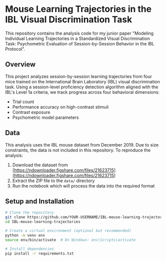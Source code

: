 # Mouse Learning Trajectories in the IBL Visual Discrimination Task

This repository contains the analysis code for my junior paper "Modeling Individual Learning Trajectories in a Standardized Visual Discrimination Task: Psychometric Evaluation of Session-by-Session Behavior in the IBL Protocol".

## Overview

This project analyzes session-by-session learning trajectories from four mice trained on the International Brain Laboratory (IBL) visual discrimination task. Using a session-level proficiency detection algorithm aligned with the IBL's Level 1a criteria, we track progress across four behavioral dimensions:
- Trial count
- Performance accuracy on high-contrast stimuli
- Contrast exposure
- Psychometric model parameters

## Data

This analysis uses the IBL mouse dataset from December 2019. Due to size constraints, the data is not included in this repository. To reproduce the analysis:

1. Download the dataset from [https://ndownloader.figshare.com/files/21623715](https://ndownloader.figshare.com/files/21623715)
2. Extract the ZIP file to the `data/` directory
3. Run the notebook which will process the data into the required format

## Setup and Installation

```bash
# Clone the repository
git clone https://github.com/YOUR-USERNAME/IBL-mouse-learning-trajectories.git
cd IBL-mouse-learning-trajectories

# Create a virtual environment (optional but recommended)
python -m venv env
source env/bin/activate  # On Windows: env\Scripts\activate

# Install dependencies
pip install -r requirements.txt
